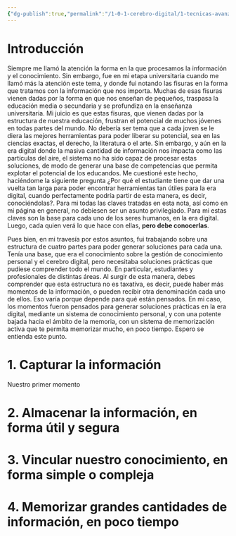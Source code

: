 ```yaml
---
{"dg-publish":true,"permalink":"/1-0-1-cerebro-digital/1-tecnicas-avanzadas-de-estudio-y-cerebro-digital/los-4-momentos-de-la-informacion/","tags":["CerebroDigital"]}
---
```


# Introducción

Siempre me llamó la atención la forma en la que procesamos la información y el conocimiento. Sin embargo, fue en mi etapa universitaria cuando me llamó más la atención este tema, y donde fui notando las fisuras en la forma que tratamos con la información que nos importa. 
Muchas de esas fisuras vienen dadas por la forma en que nos enseñan de pequeños, traspasa la educación media o secundaria y se profundiza en la enseñanza universitaria. Mi juicio es que estas fisuras, que vienen dadas por la estructura de nuestra educación, frustran el potencial de muchos jóvenes en todas partes del mundo.
No debería ser tema que a cada joven se le diera las mejores herramientas para poder liberar su potencial, sea en las ciencias exactas, el derecho, la literatura o el arte. Sin embargo, y aún en la era digital donde la masiva cantidad de información nos impacta como las partículas del aire, el sistema no ha sido capaz de procesar estas soluciones, de modo de generar una base de competencias que permita explotar el potencial de los educandos. 
Me cuestioné este hecho, haciéndome la siguiente pregunta ¿Por qué el estudiante tiene que dar una vuelta tan larga para poder encontrar herramientas tan útiles para la era digital, cuando perfectamente podría partir de esta manera, es decir, conociéndolas?. Para mi todas las claves tratadas en esta nota, así como en mi página en general, no debiesen ser un asunto privilegiado. Para mi estas claves son la base para cada uno de los seres humanos, en la era digital. Luego, cada quien verá lo que hace con ellas, **pero debe conocerlas**.

<style> .container {font-family: sans-serif; text-align: center;} .button-wrapper button {z-index: 1;height: 40px; width: 100px; margin: 10px;padding: 5px;} .excalidraw .App-menu_top .buttonList { display: flex;} .excalidraw-wrapper { height: 800px; margin: 50px; position: relative;} :root[dir="ltr"] .excalidraw .layer-ui__wrapper .zen-mode-transition.App-menu_bottom--transition-left {transform: none;} </style><script src="https://cdn.jsdelivr.net/npm/react@17/umd/react.production.min.js"></script><script src="https://cdn.jsdelivr.net/npm/react-dom@17/umd/react-dom.production.min.js"></script><script type="text/javascript" src="https://cdn.jsdelivr.net/npm/@excalidraw/excalidraw@0/dist/excalidraw.production.min.js"></script><div id="Los_4_momentos_de_la_informaciónexcalidraw.md1"></div><script>(function(){const InitialData={"type":"excalidraw","version":2,"source":"https://github.com/zsviczian/obsidian-excalidraw-plugin/releases/tag/2.6.0","elements":[{"type":"rectangle","version":903,"versionNonce":2140921581,"index":"a0","isDeleted":false,"id":"Yz0up30ipFBXs0zpMz6Xw","fillStyle":"solid","strokeWidth":4,"strokeStyle":"solid","roughness":1,"opacity":100,"angle":0,"x":-179.29551336024122,"y":-164.8795061452159,"strokeColor":"#1e1e1e","backgroundColor":"#fa5252","width":351.02508866512176,"height":193.7662528736307,"seed":1970149635,"groupIds":["7vV93hzkOkLm7300YWZuz","u3Q-R1Jy_xi41Bcgf-L71","sIAzQolVhZbqPK7pp_Xyt","asPhdNhtIlTGPRGy-fyO7"],"frameId":null,"roundness":null,"boundElements":[],"updated":1730991290140,"link":null,"locked":false},{"type":"rectangle","version":872,"versionNonce":805009741,"index":"a1","isDeleted":false,"id":"8iEAve2PaWInysUU1T_AG","fillStyle":"solid","strokeWidth":4,"strokeStyle":"solid","roughness":1,"opacity":100,"angle":0,"x":-134.02048035060864,"y":-155.57350547958967,"strokeColor":"#ffffff","backgroundColor":"#fa5252","width":261.07033651912667,"height":34.09775752254028,"seed":1391067299,"groupIds":["7vV93hzkOkLm7300YWZuz","u3Q-R1Jy_xi41Bcgf-L71","sIAzQolVhZbqPK7pp_Xyt","asPhdNhtIlTGPRGy-fyO7"],"frameId":null,"roundness":null,"boundElements":[{"id":"Yg1hgP1B","type":"text"}],"updated":1730991290140,"link":null,"locked":false},{"type":"text","version":1150,"versionNonce":976799661,"index":"a2","isDeleted":false,"id":"Yg1hgP1B","fillStyle":"solid","strokeWidth":4,"strokeStyle":"solid","roughness":1,"opacity":100,"angle":0,"x":-106.29112874143593,"y":-148.678736054967,"strokeColor":"#ffffff","backgroundColor":"#fa5252","width":205.61163330078125,"height":20.308218673294945,"seed":1405613123,"groupIds":["7vV93hzkOkLm7300YWZuz","u3Q-R1Jy_xi41Bcgf-L71","sIAzQolVhZbqPK7pp_Xyt","asPhdNhtIlTGPRGy-fyO7"],"frameId":null,"roundness":null,"boundElements":[],"updated":1730991290140,"link":null,"locked":false,"fontSize":15.043124943181441,"fontFamily":6,"text":"4 momentos de la información","rawText":"4 momentos de la información","textAlign":"center","verticalAlign":"middle","containerId":"8iEAve2PaWInysUU1T_AG","originalText":"4 momentos de la información","autoResize":true,"lineHeight":1.35},{"type":"rectangle","version":740,"versionNonce":8210957,"index":"a3","isDeleted":false,"id":"qTfLbOlDnWcvmiHjt9LQ4","fillStyle":"solid","strokeWidth":4,"strokeStyle":"solid","roughness":1,"opacity":100,"angle":0,"x":-168.78746236750362,"y":-81.28312447272565,"strokeColor":"#ffffff","backgroundColor":"#b2f2bb","width":53.89542371007839,"height":40.18156191789931,"seed":1474720739,"groupIds":["u3Q-R1Jy_xi41Bcgf-L71","sIAzQolVhZbqPK7pp_Xyt","asPhdNhtIlTGPRGy-fyO7"],"frameId":null,"roundness":null,"boundElements":[{"id":"yWGam3wo","type":"text"},{"id":"j3Fqr7i0gfxkV4X_kGV3f","type":"arrow"}],"updated":1730991290140,"link":null,"locked":false},{"type":"text","version":891,"versionNonce":1673691245,"index":"a4","isDeleted":false,"id":"yWGam3wo","fillStyle":"solid","strokeWidth":4,"strokeStyle":"solid","roughness":0,"opacity":100,"angle":0,"x":-161.0670835813121,"y":-68.36679550972146,"strokeColor":"#ffffff","backgroundColor":"#b2f2bb","width":38.45466613769531,"height":14.348903991890928,"seed":1062469507,"groupIds":["u3Q-R1Jy_xi41Bcgf-L71","sIAzQolVhZbqPK7pp_Xyt","asPhdNhtIlTGPRGy-fyO7"],"frameId":null,"roundness":null,"boundElements":[],"updated":1730991290140,"link":null,"locked":false,"fontSize":10.628817771771057,"fontFamily":6,"text":"Captura","rawText":"Captura","textAlign":"center","verticalAlign":"middle","containerId":"qTfLbOlDnWcvmiHjt9LQ4","originalText":"Captura","autoResize":true,"lineHeight":1.35},{"type":"rectangle","version":754,"versionNonce":591726893,"index":"a5","isDeleted":false,"id":"Cjoa18qx3Vle3nFd-vaXZ","fillStyle":"solid","strokeWidth":4,"strokeStyle":"solid","roughness":1,"opacity":100,"angle":0,"x":-106.61940533535892,"y":-81.72626569963634,"strokeColor":"#ffffff","backgroundColor":"#a5d8ff","width":90.73339374397017,"height":41.06792326599097,"seed":1682904867,"groupIds":["u3Q-R1Jy_xi41Bcgf-L71","sIAzQolVhZbqPK7pp_Xyt","asPhdNhtIlTGPRGy-fyO7"],"frameId":null,"roundness":null,"boundElements":[{"id":"525NBaka","type":"text"},{"id":"7OdlexdhlhThF-JtkU9SC","type":"arrow"}],"updated":1730991290140,"link":null,"locked":false},{"type":"text","version":840,"versionNonce":1367694221,"index":"a6","isDeleted":false,"id":"525NBaka","fillStyle":"solid","strokeWidth":4,"strokeStyle":"solid","roughness":0,"opacity":100,"angle":0,"x":-99.46771243065899,"y":-75.5412080585318,"strokeColor":"#ffffff","backgroundColor":"#b2f2bb","width":76.43000793457031,"height":28.697807983781857,"seed":1430665923,"groupIds":["u3Q-R1Jy_xi41Bcgf-L71","sIAzQolVhZbqPK7pp_Xyt","asPhdNhtIlTGPRGy-fyO7"],"frameId":null,"roundness":null,"boundElements":[],"updated":1730991290140,"link":null,"locked":false,"fontSize":10.628817771771057,"fontFamily":6,"text":"Almacenamient\no","rawText":"Almacenamiento","textAlign":"center","verticalAlign":"middle","containerId":"Cjoa18qx3Vle3nFd-vaXZ","originalText":"Almacenamiento","autoResize":true,"lineHeight":1.35},{"type":"rectangle","version":667,"versionNonce":706976845,"index":"a7","isDeleted":false,"id":"5gr5wjMwXakYTQPZVaOl1","fillStyle":"solid","strokeWidth":4,"strokeStyle":"solid","roughness":1,"opacity":100,"angle":0,"x":-5.860436691487365,"y":-82.02167740538935,"strokeColor":"#ffffff","backgroundColor":"#ffec99","width":84.39260153983012,"height":41.1863533394202,"seed":1322773091,"groupIds":["u3Q-R1Jy_xi41Bcgf-L71","sIAzQolVhZbqPK7pp_Xyt","asPhdNhtIlTGPRGy-fyO7"],"frameId":null,"roundness":null,"boundElements":[{"id":"upkaV8uo","type":"text"},{"id":"Z-hwU7sjOrMhF5nn9zPdr","type":"arrow"}],"updated":1730991290140,"link":null,"locked":false},{"type":"text","version":831,"versionNonce":560237229,"index":"a8","isDeleted":false,"id":"upkaV8uo","fillStyle":"solid","strokeWidth":4,"strokeStyle":"solid","roughness":0,"opacity":100,"angle":0,"x":7.173388492490204,"y":-68.60295273162473,"strokeColor":"#ffffff","backgroundColor":"#b2f2bb","width":58.324951171875,"height":14.348903991890928,"seed":1976739331,"groupIds":["u3Q-R1Jy_xi41Bcgf-L71","sIAzQolVhZbqPK7pp_Xyt","asPhdNhtIlTGPRGy-fyO7"],"frameId":null,"roundness":null,"boundElements":[],"updated":1730991290140,"link":null,"locked":false,"fontSize":10.628817771771057,"fontFamily":6,"text":"Vinculación ","rawText":"Vinculación ","textAlign":"center","verticalAlign":"middle","containerId":"5gr5wjMwXakYTQPZVaOl1","originalText":"Vinculación ","autoResize":true,"lineHeight":1.35},{"type":"rectangle","version":635,"versionNonce":253330285,"index":"a9","isDeleted":false,"id":"fbftWIPUBCzHhMH6ZKYRW","fillStyle":"solid","strokeWidth":4,"strokeStyle":"solid","roughness":1,"opacity":100,"angle":0,"x":88.28179254256128,"y":-81.72623414192824,"strokeColor":"#ffffff","backgroundColor":"#fd7e14","width":75.63593694729526,"height":41.06795482369908,"seed":1362423203,"groupIds":["u3Q-R1Jy_xi41Bcgf-L71","sIAzQolVhZbqPK7pp_Xyt","asPhdNhtIlTGPRGy-fyO7"],"frameId":null,"roundness":null,"boundElements":[{"id":"pUDYjDaQ","type":"text"},{"id":"G8I5bRa2Noi9yvO4A4x8s","type":"arrow"}],"updated":1730991290140,"link":null,"locked":false},{"type":"text","version":751,"versionNonce":961580493,"index":"aA","isDeleted":false,"id":"pUDYjDaQ","fillStyle":"solid","strokeWidth":4,"strokeStyle":"solid","roughness":0,"opacity":100,"angle":0,"x":95.96038723691203,"y":-75.54116072196963,"strokeColor":"#ffffff","backgroundColor":"#b2f2bb","width":60.27874755859375,"height":28.697807983781857,"seed":70074691,"groupIds":["u3Q-R1Jy_xi41Bcgf-L71","sIAzQolVhZbqPK7pp_Xyt","asPhdNhtIlTGPRGy-fyO7"],"frameId":null,"roundness":null,"boundElements":[],"updated":1730991290140,"link":null,"locked":false,"fontSize":10.628817771771057,"fontFamily":6,"text":"Memorizació\nn","rawText":"Memorización","textAlign":"center","verticalAlign":"middle","containerId":"fbftWIPUBCzHhMH6ZKYRW","originalText":"Memorización","autoResize":true,"lineHeight":1.35},{"type":"line","version":561,"versionNonce":1442266765,"index":"aB","isDeleted":false,"id":"BFb2-e_Wf_knRjQf2lYzu","fillStyle":"solid","strokeWidth":4,"strokeStyle":"solid","roughness":1,"opacity":100,"angle":0,"x":-5.755327663779951,"y":-119.29604498310718,"strokeColor":"#ffffff","backgroundColor":"#b2f2bb","width":0.00009675551744687444,"height":11.474140054629666,"seed":1209671907,"groupIds":["sIAzQolVhZbqPK7pp_Xyt","asPhdNhtIlTGPRGy-fyO7"],"frameId":null,"roundness":null,"boundElements":[],"updated":1730991290140,"link":null,"locked":false,"startBinding":null,"endBinding":null,"lastCommittedPoint":null,"startArrowhead":null,"endArrowhead":null,"points":[[0,0],[-0.00009675551744687444,11.474140054629666]]},{"type":"arrow","version":1573,"versionNonce":2012597891,"index":"aC","isDeleted":false,"id":"j3Fqr7i0gfxkV4X_kGV3f","fillStyle":"solid","strokeWidth":4,"strokeStyle":"solid","roughness":0,"opacity":100,"angle":0,"x":-6.399155019679114,"y":-108.04607803608718,"strokeColor":"#ffffff","backgroundColor":"#b2f2bb","width":125.62565505934187,"height":25.267051512616465,"seed":646581379,"groupIds":["sIAzQolVhZbqPK7pp_Xyt","asPhdNhtIlTGPRGy-fyO7"],"frameId":null,"roundness":null,"boundElements":[],"updated":1730991290147,"link":null,"locked":false,"startBinding":null,"endBinding":{"elementId":"qTfLbOlDnWcvmiHjt9LQ4","focus":0.25403943751091623,"gap":1.8755478754781159,"fixedPoint":null},"lastCommittedPoint":null,"startArrowhead":null,"endArrowhead":"arrow","points":[[0,0],[-122.85427003477123,-0.3796458247330463],[-125.62565505934187,24.88740568788342]],"elbowed":false},{"type":"arrow","version":1234,"versionNonce":1709114915,"index":"aD","isDeleted":false,"id":"7OdlexdhlhThF-JtkU9SC","fillStyle":"solid","strokeWidth":4,"strokeStyle":"solid","roughness":0,"opacity":100,"angle":0,"x":-50.14201803305076,"y":-107.51994708454745,"strokeColor":"#ffffff","backgroundColor":"#b2f2bb","width":4.595573007652547,"height":24.059445899770083,"seed":1933280291,"groupIds":["sIAzQolVhZbqPK7pp_Xyt","asPhdNhtIlTGPRGy-fyO7"],"frameId":null,"roundness":null,"boundElements":[],"updated":1730991290147,"link":null,"locked":false,"startBinding":null,"endBinding":{"elementId":"Cjoa18qx3Vle3nFd-vaXZ","focus":0.04588640824287502,"gap":1.7342354851410278,"fixedPoint":null},"lastCommittedPoint":null,"startArrowhead":null,"endArrowhead":"arrow","points":[[0,0],[-4.595573007652547,24.059445899770083]],"elbowed":false},{"type":"arrow","version":1149,"versionNonce":486558147,"index":"aE","isDeleted":false,"id":"G8I5bRa2Noi9yvO4A4x8s","fillStyle":"solid","strokeWidth":4,"strokeStyle":"solid","roughness":0,"opacity":100,"angle":0,"x":-4.54759304357728,"y":-108.1238143946488,"strokeColor":"#ffffff","backgroundColor":"#b2f2bb","width":141.0110718055101,"height":25.267261149570842,"seed":102565827,"groupIds":["sIAzQolVhZbqPK7pp_Xyt","asPhdNhtIlTGPRGy-fyO7"],"frameId":null,"roundness":null,"boundElements":[],"updated":1730991290147,"link":null,"locked":false,"startBinding":null,"endBinding":{"elementId":"fbftWIPUBCzHhMH6ZKYRW","focus":0.1219543267272269,"gap":1.1303191031497164,"fixedPoint":null},"lastCommittedPoint":null,"startArrowhead":null,"endArrowhead":"arrow","points":[[0,0],[141.0110718055101,0.3019578439300145],[138.08860830496462,25.267261149570842]],"elbowed":false},{"type":"arrow","version":1015,"versionNonce":1383602531,"index":"aF","isDeleted":false,"id":"Z-hwU7sjOrMhF5nn9zPdr","fillStyle":"solid","strokeWidth":4,"strokeStyle":"solid","roughness":0,"opacity":100,"angle":0,"x":39.83925858488888,"y":-107.51991483270825,"strokeColor":"#ffffff","backgroundColor":"#b2f2bb","width":3.8721094000719414,"height":23.757504181759604,"seed":894244707,"groupIds":["sIAzQolVhZbqPK7pp_Xyt","asPhdNhtIlTGPRGy-fyO7"],"frameId":null,"roundness":null,"boundElements":[],"updated":1730991290152,"link":null,"locked":false,"startBinding":null,"endBinding":{"elementId":"5gr5wjMwXakYTQPZVaOl1","focus":-0.08800362177916118,"gap":1.7407332455593014,"fixedPoint":null},"lastCommittedPoint":null,"startArrowhead":null,"endArrowhead":"arrow","points":[[0,0],[-3.8721094000719414,23.757504181759604]],"elbowed":false},{"type":"text","version":715,"versionNonce":16615021,"index":"aG","isDeleted":false,"id":"qqIvp5eX","fillStyle":"solid","strokeWidth":4,"strokeStyle":"solid","roughness":0,"opacity":100,"angle":0,"x":-89.98561226187678,"y":-21.513801016638844,"strokeColor":"#ffffff","backgroundColor":"#b2f2bb","width":171.27377953831385,"height":28.69780798378186,"seed":1409473187,"groupIds":["7vV93hzkOkLm7300YWZuz","u3Q-R1Jy_xi41Bcgf-L71","sIAzQolVhZbqPK7pp_Xyt","asPhdNhtIlTGPRGy-fyO7"],"frameId":null,"roundness":null,"boundElements":[],"updated":1730991290141,"link":null,"locked":false,"fontSize":10.628817771771056,"fontFamily":6,"text":"¿Y si encontramos herramientas y \nsoluciones prácticas para cada una?","rawText":"¿Y si encontramos herramientas y \nsoluciones prácticas para cada una?","textAlign":"center","verticalAlign":"top","containerId":null,"originalText":"¿Y si encontramos herramientas y \nsoluciones prácticas para cada una?","autoResize":true,"lineHeight":1.35},{"id":"WyrVwA8c","type":"image","x":117.8950102090345,"y":-10.778480530174022,"width":67.52402754580152,"height":79.12609413442722,"angle":0,"strokeColor":"transparent","backgroundColor":"transparent","fillStyle":"hachure","strokeWidth":1,"strokeStyle":"solid","roughness":1,"opacity":100,"roundness":{"type":3},"seed":83669,"version":178,"versionNonce":1571899011,"updated":1730991277911,"isDeleted":true,"groupIds":[],"boundElements":[],"link":null,"locked":false,"fileId":"45addaa4d53a23078cf6da9860f2218ba2889418","scale":[1,1],"index":"aH","frameId":null,"status":"pending","crop":null}],"appState":{"theme":"light","viewBackgroundColor":"#a5d8ff","currentItemStrokeColor":"#1e1e1e","currentItemBackgroundColor":"#fd7e14","currentItemFillStyle":"solid","currentItemStrokeWidth":2,"currentItemStrokeStyle":"solid","currentItemRoughness":1,"currentItemOpacity":100,"currentItemFontFamily":5,"currentItemFontSize":20,"currentItemTextAlign":"left","currentItemStartArrowhead":null,"currentItemEndArrowhead":"arrow","currentItemArrowType":"round","scrollX":602.8663430511178,"scrollY":471.06498633099113,"zoom":{"value":1},"currentItemRoundness":"round","gridSize":20,"gridStep":5,"gridModeEnabled":false,"gridColor":{"Bold":"rgba(89, 183, 255, 0.5)","Regular":"rgba(114, 194, 255, 0.5)"},"currentStrokeOptions":null,"frameRendering":{"enabled":true,"clip":true,"name":true,"outline":true},"objectsSnapModeEnabled":false,"activeTool":{"type":"selection","customType":null,"locked":false,"lastActiveTool":null}},"files":{}};InitialData.scrollToContent=true;App=()=>{const e=React.useRef(null),t=React.useRef(null),[n,i]=React.useState({width:void 0,height:void 0});return React.useEffect(()=>{i({width:t.current.getBoundingClientRect().width,height:t.current.getBoundingClientRect().height});const e=()=>{i({width:t.current.getBoundingClientRect().width,height:t.current.getBoundingClientRect().height})};return window.addEventListener("resize",e),()=>window.removeEventListener("resize",e)},[t]),React.createElement(React.Fragment,null,React.createElement("div",{className:"excalidraw-wrapper",ref:t},React.createElement(ExcalidrawLib.Excalidraw,{ref:e,width:n.width,height:n.height,initialData:InitialData,viewModeEnabled:!0,zenModeEnabled:!0,gridModeEnabled:!1})))},excalidrawWrapper=document.getElementById("Los_4_momentos_de_la_informaciónexcalidraw.md1");ReactDOM.render(React.createElement(App),excalidrawWrapper);})();</script>


Pues bien, en mi travesía por estos asuntos, fui trabajando sobre una estructura de cuatro partes para poder generar soluciones para cada una. Tenía una base, que era el conocimiento sobre la gestión de conocimiento personal y el cerebro digital, pero necesitaba soluciones prácticas que pudiese comprender todo el mundo. En particular, estudiantes y profesionales de distintas áreas. 
Al surgir de esta manera, debes comprender que esta estructura no es taxativa, es decir, puede haber más momentos de la información, o pueden recibir otra denominación cada uno de ellos. Eso varía porque depende para qué están pensados. En mi caso, los momentos fueron pensados para generar soluciones prácticas en la era digital, mediante un sistema de conocimiento personal, y con una potente bajada hacia el ámbito de la memoria, con un sistema de memorización activa que te permita memorizar mucho, en poco tiempo. Espero se entienda este punto.


# 1. Capturar la información

Nuestro primer momento 


# 2. Almacenar la información, en forma útil y segura

# 3. Vincular nuestro conocimiento, en forma simple o compleja

# 4.  Memorizar grandes cantidades de información, en poco tiempo

